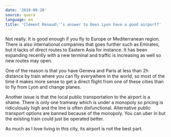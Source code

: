 ```yaml
---
date: '2018-09-20'
source: quora
language: en
title: 'Clément Renaud\''s answer to Does Lyon have a good airport?'
---
```


Not really. It is good enough if you fly to Europe or Mediterranean
region. There is also international companies that goes further such as
Emirates, but it lacks of direct routes to Eastern Asia for instance. It
has been expanding recently with a new terminal and traffic is
increasing as well so new routes may open.

One of the reason is that you have Geneva and Paris at less than 2h
distance by train where you can fly everywhere in the world, so most of
the time it makes more sense to get a direct flight from one of these
cities than to fly from Lyon and change planes.

Another issue is that the local public transportation to the airport is
a shame. There is only one tramway which is under a monopoly so pricing
is ridiculously high and the line is often disfunctional. Alternative
public transport options are banned because of the monopoly. You can
uber in but the existing train could just be operated better.

As much as I love living in this city, its airport is not the best part.
